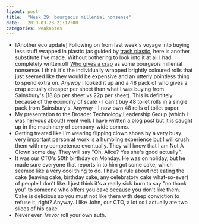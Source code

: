 ```yaml
---
layout: post
title:  "Week 29: bourgeois millenial nonsense"
date:   2019-03-23 21:17:00
categories: weaknotes
---
```


* [Another eco update] Following on from last week's voyage into buying less stuff wrapped in plastic (as guided by [trash plastic](https://trashplastic.com), here is another substitute I've made. Without bothering to look into it at all I had completely written off [Who gives a crap](https://uk.whogivesacrap.org/) as some bourgeois millenial nonsense. I think it's the individually wrapped brightly coloured rolls that just seemed like they would be expensive and an utterly pointless thing to spend extra on. _Anyway_ I looked it up and a 48 pack of who gives a crap actually cheaper per sheet than what I was buying from Sainsbury's (18.8p per sheet vs 22p per sheet). This is definitely because of the economy of scale - I can't buy 48 toilet rolls in a single pack from Sainsbury's. Anyway - I now own 48 rolls of toilet paper.
* My presentation to the Broader Technology Leadership Group (which I was nervous about!) went well. I have written a blog post but it is caught up in the machinery of company-wide comms.
* Getting treated like I'm wearing flipping clown shoes by a very busy very important person at work is a humbling experience but I will crush them with my competence eventually. They will know that I am Not A Clown some day. They will say "Oh, Alice? Yes she's good actually".
* It was our CTO's 50th birthday on Monday. He was on holiday, but he made sure everyone that reports in to him got some cake, which seemed like a very cool thing to do. I have a rule about not eating the cake (leaving cake, birthday cake, any celebratory cake what-so-ever) of people I don't like. I just think it's a really sick burn to say "no thank you" to someone who offers you cake because you don't like them. Cake is delicious so you must not like them with deep conviction to refuse it, right? Anyway. I like John, our CTO, a lot so I actually ate two slices of his cake.
* Never ever _Trevor_ roll your own auth.
